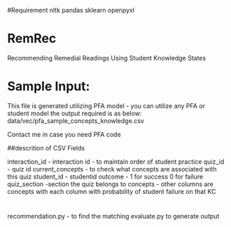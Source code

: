 #Requirement
nltk
pandas
sklearn
openpyxl

# RemRec
Recommending Remedial Readings Using Student Knowledge States

# Sample Input:
This file is generated utilizing PFA model - you can utilize any PFA or student model the output required is as below:
data/vec/pfa_sample_concepts_knowledge.csv
 
Contact me in case you need PFA code

##descrition of CSV Fields

 interaction_id - interaction id - to maintain order of student practice
 quiz_id - quiz id
 current_concepts - to check what concepts are associated with this quiz
 student_id - studentid
 outcome - 1 for success 0 for failure
 quiz_section -section the quiz belongs to 
 concepts - other columns are concepts with each column with probability of student failure on that KC

#
recommendation.py - to find the matching
evaluate.py to generate output
